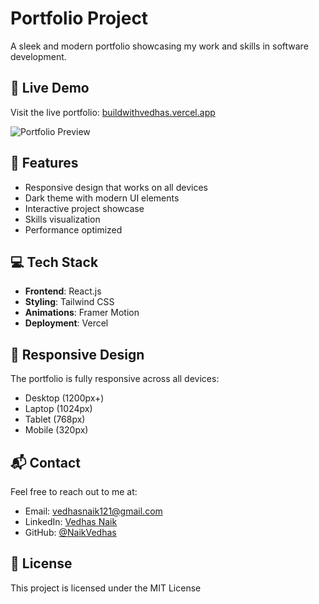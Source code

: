 # Portfolio Project

A sleek and modern portfolio showcasing my work and skills in software development.

## 🔗 Live Demo

Visit the live portfolio: [buildwithvedhas.vercel.app](https://buildwithvedhas.vercel.app/)


![Portfolio Preview](https://drive.google.com/file/d/1f0NZWy89p8GqW0XB7CG1cicB1frO6t3Z/view?usp=drive_link)

## 🚀 Features

- Responsive design that works on all devices
- Dark theme with modern UI elements
- Interactive project showcase
- Skills visualization
- Performance optimized

## 💻 Tech Stack

- **Frontend**: React.js
- **Styling**: Tailwind CSS
- **Animations**: Framer Motion
- **Deployment**: Vercel



## 📱 Responsive Design

The portfolio is fully responsive across all devices:

- Desktop (1200px+)
- Laptop (1024px)
- Tablet (768px)
- Mobile (320px)



## 📬 Contact

Feel free to reach out to me at:
- Email: vedhasnaik121@gmail.com
- LinkedIn: [Vedhas Naik](https://linkedin.com/in/yourprofile)
- GitHub: [@NaikVedhas](https://github.com/yourusername)

## 📄 License

This project is licensed under the MIT License 